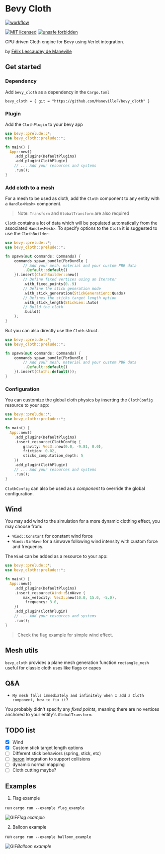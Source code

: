 <!-- cargo-sync-readme start -->

# Bevy Cloth

[![workflow](https://github.com/ManevilleF/bevy_cloth/actions/workflows/rust.yml/badge.svg)](https://github.com/ManevilleF/bevy_cloth/actions/workflows/rust.yml)

[![MIT licensed](https://img.shields.io/badge/license-MIT-blue.svg)](./LICENSE)
[![unsafe forbidden](https://img.shields.io/badge/unsafe-forbidden-success.svg)](https://github.com/rust-secure-code/safety-dance/)

CPU driven Cloth engine for Bevy using Verlet integration.

by [Félix Lescaudey de Maneville](https://linktree.com/ManevilleF)

## Get started

### Dependency

Add `bevy_cloth` as a dependency in the `Cargo.toml`

`bevy_cloth = { git = "https://github.com/ManevilleF/bevy_cloth" }`

### Plugin

Add the `ClothPlugin` to your bevy app

```rust no_run
use bevy::prelude::*;
use bevy_cloth::prelude::*;

fn main() {
  App::new()
    .add_plugins(DefaultPlugins)
    .add_plugin(ClothPlugin)
    // ... Add your resources and systems
    .run();
}
```

### Add cloth to a mesh

For a mesh to be used as cloth, add the `Cloth` component to any entity with a `Handle<Mesh>` component.

> Note: `Transform` and `GlobalTransform` are also required

`Cloth` contains a lot of data which will be populated automatically from the associated `Handle<Mesh>`.
To specify options to the `Cloth` it is suggested to use the `ClothBuilder`:

```rust
use bevy::prelude::*;
use bevy_cloth::prelude::*;

fn spawn(mut commands: Commands) {
    commands.spawn_bundle(PbrBundle {
        // Add your mesh, material and your custom PBR data   
        ..Default::default()
    }).insert(ClothBuilder::new()
        // Define fixed vertices using an Iterator
        .with_fixed_points(0..9)
        // Define the stick generation mode
        .with_stick_generation(StickGeneration::Quads)
        // Defines the sticks target length option
        .with_stick_length(StickLen::Auto)
        // Build the cloth
        .build()
    );
}
```

But you can also directly use the `Cloth` struct.

```rust
use bevy::prelude::*;
use bevy_cloth::prelude::*;

fn spawn(mut commands: Commands) {
    commands.spawn_bundle(PbrBundle {
        // Add your mesh, material and your custom PBR data   
        ..Default::default()
    }).insert(Cloth::default());
}
```

### Configuration

You can customize the global cloth physics by inserting the `ClothConfig` resource to your app:

```rust no_run
use bevy::prelude::*;
use bevy_cloth::prelude::*;

fn main() {
  App::new()
    .add_plugins(DefaultPlugins)
    .insert_resource(ClothConfig {
        gravity: Vec3::new(0.0, -9.81, 0.0),
        friction: 0.02,
        sticks_computation_depth: 5
    })
    .add_plugin(ClothPlugin)
    // ... Add your resources and systems
    .run();
}
```

`ClothConfig` can also be used as a *component* to override the global configuration.

## Wind

You may add wind to the simulation for a more dynamic clothing effect, you may choose from:
- `Wind::Constant` for constant wind force
- `Wind::SinWave` for a sinwave following wind intensity with custom force and frequency.

The `Wind` can be added as a resource to your app:

```rust no_run
use bevy::prelude::*;
use bevy_cloth::prelude::*;

fn main() {
  App::new()
    .add_plugins(DefaultPlugins)
    .insert_resource(Wind::SinWave {
        max_velocity: Vec3::new(10.0, 15.0, -5.0),
         frequency: 3.0,
    })
    .add_plugin(ClothPlugin)
    // ... Add your resources and systems
    .run();
}
```

> Check the flag example for simple wind effect.

## Mesh utils

`bevy_cloth` provides a plane mesh generation function `rectangle_mesh` useful for classic cloth uses like flags or capes

## Q&A

- `My mesh falls immediately and infinitely when I add a Cloth component, how to fix it?`

You probably didn't specify any *fixed points*, meaning there are no vertices anchored to your entity's `GlobalTransform`.


<!-- cargo-sync-readme end -->

## TODO list

- [x] Wind
- [x] Custom stick target length options
- [ ] Different stick behaviors (spring, stick, etc)
- [ ] [heron](https://github.com/jcornaz/heron) integration to support collisions
- [ ] dynamic normal mapping
- [ ] Cloth cutting maybe?

## Examples

1. Flag example

run `cargo run --example flag_example`

![GIF](docs/flag_example.gif)*Flag example*

2. Balloon example

run `cargo run --example balloon_example`

![GIF](docs/balloon_example.gif)*Balloon example*
